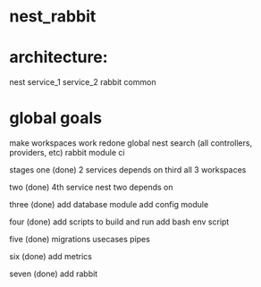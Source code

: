 # nest_rabbit

# architecture:
  nest
  service_1
  service_2
  rabbit
  common


# global goals
  make workspaces work
  redone global nest search (all controllers, providers, etc)
  rabbit module
  ci

stages
  one (done)
    2 services depends on third
    all 3 workspaces
  
  two (done)
    4th service nest
    two depends on
  
  three (done)
    add database module
    add config module
  
  four (done)
    add scripts to build and run
    add bash env script
  
  five (done)
    migrations
    usecases
    pipes
  
  six (done)
    add metrics

  seven (done)
    add rabbit
